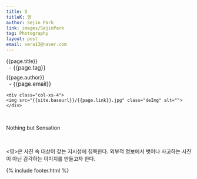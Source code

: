 ```yaml
---
title: O
titleK: 영
author: Sejin Park
link: images/SejinPark
tag: Photography
layout: post
email: vera13@naver.com
---	
```


<div class="container">

<div class="deDep">
{{page.title}}<br>
<p style="font-size:15px; margin:0px; padding:0px 0px 0px 8px; margin:0px 0px 8px 0px;">- {{page.tag}}</p>
{{page.author}}<br>
<p style="font-size:15px; margin:0px; padding:0px 0px 0px 8px;">- {{page.email}}</p>
</div>


<div class="row" class="imgcolor">
	
	<div class="col-xs-4">
	<img src="{{site.baseurl}}/{{page.link}}.jpg" class="deImg" alt=""></div>
	
</div>
<br>

<div class="det lato">


Nothing but Sensation



</div>

<br>

<div class="noto">

<영>은 사진 속 대상이 갖는 지시성에 침묵한다. 외부적 정보에서 벗어나 사고하는 사진이 아닌 감각하는 이미지를 만들고자 한다.


</div>


	

</div> 

{% include footer.html %}